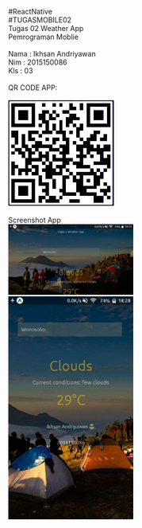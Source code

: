 #ReactNative<br>
#TUGASMOBILE02<br>
Tugas 02 Weather App<br> 
Pemrograman Moblie
<br><br>
Nama : Ikhsan Andriyawan
<br>
Nim  : 2015150086
<br>
Kls  : 03
<br><br>
QR CODE APP:
<br><br><img src="barcode.JPG">
<br><br>
Screenshot App<br>
<img height="50%" width="50%" src="2.jpg" >
<img height="50%"  width="50%" src="1.jpg">
